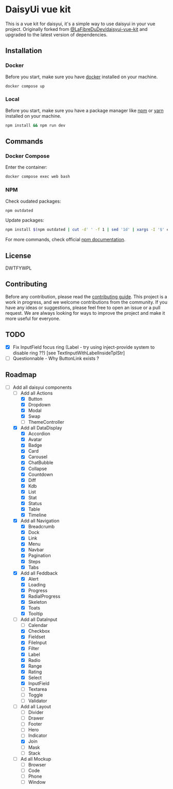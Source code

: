 # DaisyUi vue kit

This is a vue kit for daisyui, it's a simple way to use daisyui in your vue project.
Originally forked from [@LaFibreDuDev/daisyui-vue-kit](https://github.com/LaFibreDuDev/daisyui-vue-kit) and upgraded to the latest version of dependencies.

## Installation

### Docker

Before you start, make sure you have [docker](https://docs.docker.com/get-started/get-docker/) installed on your machine.

```bash
docker compose up
```

### Local

Before you start, make sure you have a package manager like [npm](https://www.npmjs.com/get-npm) or [yarn](https://yarnpkg.com/getting-started/install) installed on your machine.

```bash
npm install && npm run dev
```

## Commands

### Docker Compose

Enter the container:

```bash
docker compose exec web bash
```

### NPM

Check oudated packages:

```bash
npm outdated
```

Update packages:

```bash
npm install $(npm outdated | cut -d' ' -f 1 | sed '1d' | xargs -I '$' echo '$@latest' | xargs echo)
```

For more commands, check official [npm documentation](https://docs.npmjs.com/cli-documentation/cli).

## License

DWTFYWPL

## Contributing

Before any contribution, please read the [contributing guide](CONTRIBUTING.md).
This project is a work in progress, and we welcome contributions from the community. If you have any ideas or suggestions, please feel free to open an issue or a pull request.
We are always looking for ways to improve the project and make it more useful for everyone.

## TODO

- [x] Fix InputField focus ring (Label - try using inject-provide system to disable ring ??) [see TextInputWithLabelInsideTplStr]
- [ ] Questionnable - Why ButtonLink exists ?

## Roadmap

- [ ] Add all daisyui components
  - [ ] Add all Actions
    - [x] Button
    - [x] Dropdown
    - [x] Modal
    - [x] Swap
    - [ ] ThemeController
  - [x] Add all DataDisplay
    - [x] Accordion
    - [x] Avatar
    - [x] Badge
    - [x] Card
    - [x] Carousel
    - [x] ChatBubble
    - [x] Collapse
    - [x] Countdown
    - [x] Diff
    - [x] Kdb
    - [x] List
    - [x] Stat
    - [x] Status
    - [x] Table
    - [x] Timeline
  - [x] Add all Navigation
    - [x] Breadcrumb
    - [x] Dock
    - [x] Link
    - [x] Menu
    - [x] Navbar
    - [x] Pagination
    - [x] Steps
    - [x] Tabs
  - [x] Add all Feddback
    - [x] Alert
    - [x] Loading
    - [x] Progress
    - [x] RadialProgress
    - [x] Skeleton
    - [x] Toats
    - [x] Tooltip
  - [ ] Add all DataInput
    - [ ] Calendar
    - [x] Checkbox
    - [x] Fieldset
    - [x] FileInput
    - [x] Filter
    - [x] Label
    - [x] Radio
    - [x] Range
    - [x] Rating
    - [x] Select
    - [x] InputField
    - [ ] Textarea
    - [ ] Toggle
    - [ ] Validator
  - [ ] Add all Layout
    - [ ] Divider
    - [ ] Drawer
    - [ ] Footer
    - [ ] Hero
    - [ ] Indicator
    - [x] Join
    - [ ] Mask
    - [ ] Stack
  - [ ] Ad all Mockup
    - [ ] Browser
    - [ ] Code
    - [ ] Phone
    - [ ] Window
